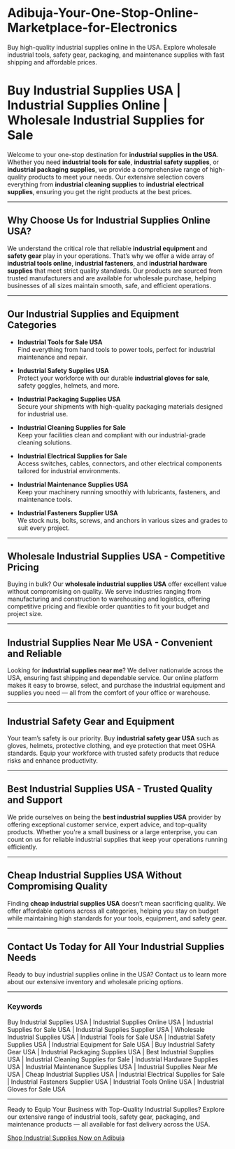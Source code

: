 # Adibuja-Your-One-Stop-Online-Marketplace-for-Electronics
Buy high-quality industrial supplies online in the USA. Explore wholesale industrial tools, safety gear, packaging, and maintenance supplies with fast shipping and affordable prices.
# Buy Industrial Supplies USA | Industrial Supplies Online | Wholesale Industrial Supplies for Sale

Welcome to your one-stop destination for **industrial supplies in the USA**. Whether you need **industrial tools for sale**, **industrial safety supplies**, or **industrial packaging supplies**, we provide a comprehensive range of high-quality products to meet your needs. Our extensive selection covers everything from **industrial cleaning supplies** to **industrial electrical supplies**, ensuring you get the right products at the best prices.

---

## Why Choose Us for Industrial Supplies Online USA?

We understand the critical role that reliable **industrial equipment** and **safety gear** play in your operations. That’s why we offer a wide array of **industrial tools online**, **industrial fasteners**, and **industrial hardware supplies** that meet strict quality standards. Our products are sourced from trusted manufacturers and are available for wholesale purchase, helping businesses of all sizes maintain smooth, safe, and efficient operations.

---

## Our Industrial Supplies and Equipment Categories

- **Industrial Tools for Sale USA**  
Find everything from hand tools to power tools, perfect for industrial maintenance and repair.

- **Industrial Safety Supplies USA**  
Protect your workforce with our durable **industrial gloves for sale**, safety goggles, helmets, and more.

- **Industrial Packaging Supplies USA**  
Secure your shipments with high-quality packaging materials designed for industrial use.

- **Industrial Cleaning Supplies for Sale**  
Keep your facilities clean and compliant with our industrial-grade cleaning solutions.

- **Industrial Electrical Supplies for Sale**  
Access switches, cables, connectors, and other electrical components tailored for industrial environments.

- **Industrial Maintenance Supplies USA**  
Keep your machinery running smoothly with lubricants, fasteners, and maintenance tools.

- **Industrial Fasteners Supplier USA**  
We stock nuts, bolts, screws, and anchors in various sizes and grades to suit every project.

---

## Wholesale Industrial Supplies USA - Competitive Pricing

Buying in bulk? Our **wholesale industrial supplies USA** offer excellent value without compromising on quality. We serve industries ranging from manufacturing and construction to warehousing and logistics, offering competitive pricing and flexible order quantities to fit your budget and project size.

---

## Industrial Supplies Near Me USA - Convenient and Reliable

Looking for **industrial supplies near me**? We deliver nationwide across the USA, ensuring fast shipping and dependable service. Our online platform makes it easy to browse, select, and purchase the industrial equipment and supplies you need — all from the comfort of your office or warehouse.

---

## Industrial Safety Gear and Equipment

Your team’s safety is our priority. Buy **industrial safety gear USA** such as gloves, helmets, protective clothing, and eye protection that meet OSHA standards. Equip your workforce with trusted safety products that reduce risks and enhance productivity.

---

## Best Industrial Supplies USA - Trusted Quality and Support

We pride ourselves on being the **best industrial supplies USA** provider by offering exceptional customer service, expert advice, and top-quality products. Whether you're a small business or a large enterprise, you can count on us for reliable industrial supplies that keep your operations running efficiently.

---

## Cheap Industrial Supplies USA Without Compromising Quality

Finding **cheap industrial supplies USA** doesn’t mean sacrificing quality. We offer affordable options across all categories, helping you stay on budget while maintaining high standards for your tools, equipment, and safety gear.

---

## Contact Us Today for All Your Industrial Supplies Needs

Ready to buy industrial supplies online in the USA? Contact us to learn more about our extensive inventory and wholesale pricing options.

---

### Keywords

Buy Industrial Supplies USA | Industrial Supplies Online USA | Industrial Supplies for Sale USA | Industrial Supplies Supplier USA | Wholesale Industrial Supplies USA | Industrial Tools for Sale USA | Industrial Safety Supplies USA | Industrial Equipment for Sale USA | Buy Industrial Safety Gear USA | Industrial Packaging Supplies USA | Best Industrial Supplies USA | Industrial Cleaning Supplies for Sale | Industrial Hardware Supplies USA | Industrial Maintenance Supplies USA | Industrial Supplies Near Me USA | Cheap Industrial Supplies USA | Industrial Electrical Supplies for Sale | Industrial Fasteners Supplier USA | Industrial Tools Online USA | Industrial Gloves for Sale USA

---

Ready to Equip Your Business with Top-Quality Industrial Supplies?
Explore our extensive range of industrial tools, safety gear, packaging, and maintenance products — all available for fast delivery across the USA.

[Shop Industrial Supplies Now on Adibuja](https://www.adibuja.com/categories/industrial-supplies)
